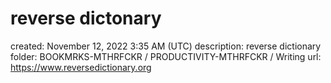 # reverse dictonary

created: November 12, 2022 3:35 AM (UTC)
description: reverse dictionary
folder: BOOKMRKS-MTHRFCKR / PRODUCTIVITY-MTHRFCKR / Writing
url: https://www.reversedictionary.org